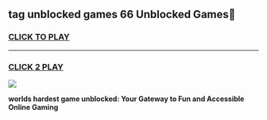 
## tag unblocked games 66 Unblocked Games👋
<h3>
<a href="https://premium.freeplayer.one?title=tag_unblocked_games_66&ref=16F">CLICK TO PLAY</a></h3>
<hr>

<h3>
<a href="https://premium.freeplayer.one?title=tag_unblocked_games_66&ref=16F">CLICK 2 PLAY</a>
  
</h3>

<a href="https://premium.freeplayer.one?title=tag_unblocked_games_66&ref=16F/"><img src="https://clearcache.store/games.png"></a>


**worlds hardest game unblocked: Your Gateway to Fun and Accessible Online Gaming**
